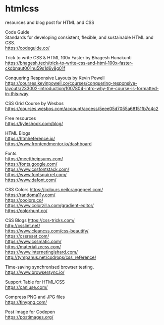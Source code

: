 # htmlcss
resources and blog post for HTML and CSS

Code Guide <br>
Standards for developing consistent, flexible, and sustainable HTML and CSS. <br>
https://codeguide.co/ <br>

Trick to write CSS & HTML 100x Faster by Bhagesh Hunakunti <br>
https://bhagesh.tech/trick-to-write-css-and-html-100x-faster-ckdbnaut001nu59s1d6v8g01f <br>

Conquering Responsive Layouts by Kevin Powell <br>
https://courses.kevinpowell.co/courses/conquering-responsive-layouts/233002-introduction/1007804-intro-why-the-course-is-formatted-in-this-way <br>

CSS Grid Course by Wesbos <br>
https://courses.wesbos.com/account/access/5eee05d7055a68151fb7c4c2 <br>

Free resources <br>
https://kyleshook.com/blog/ <br>

HTML Blogs <br>
https://htmlreference.io/ <br>
https://www.frontendmentor.io/dashboard <br>

Fonts <br>
https://meettheipsums.com/ <br>
https://fonts.google.com/ <br>
https://www.cssfontstack.com/ <br>
https://www.fontsquirrel.com/ <br>
https://www.dafont.com/ <br>

CSS Colors
https://colours.neilorangepeel.com/ <br>
https://randoma11y.com/ <br>
https://coolors.co/ <br>
https://www.colorzilla.com/gradient-editor/ <br>
https://colorhunt.co/ <br>

CSS Blogs
https://css-tricks.com/ <br>
http://csslint.net/ <br>
https://www.cleancss.com/css-beautify/ <br>
https://cssreset.com/ <br>
https://www.cssmatic.com/ <br>
https://materializecss.com/ <br>
https://www.internetingishard.com/ <br>
http://tympanus.net/codrops/css_reference/ <br>

Time-saving synchronised browser testing. <br>
https://www.browsersync.io/ <br>

Support Table for HTML/CSS <br>
https://caniuse.com/ <br>

Compress PNG and JPG files <br>
https://tinypng.com/ <br>

Post Image for Codepen <br>
https://postimages.org/ <br>
